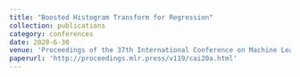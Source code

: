 ```yaml
---
title: "Boosted Histogram Transform for Regression"
collection: publications
category: conferences
date: 2020-6-30
venue: 'Proceedings of the 37th International Conference on Machine Learning'
paperurl: 'http://proceedings.mlr.press/v119/cai20a.html'
---
```

